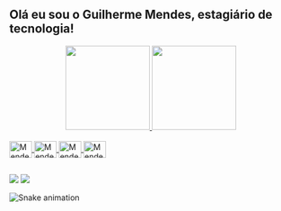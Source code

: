 ##           Olá eu sou o Guilherme Mendes, estagiário de tecnologia!
<div align="center">
  <a href="https://github.com/Mendeszx">
  <img height="150em" src="https://github-readme-stats.vercel.app/api?username=Mendeszx&show_icons=true&theme=discord_old_blurple&include_all_commits=true&count_private=true"/>
  <img height="150em" src="https://github-readme-stats.vercel.app/api/top-langs/?username=Mendeszx&layout=compact&langs_count=7&theme=discord_old_blurple"/>
</div>
<div style="display: inline_block"><br>
  <img align="center" alt="Mendes-java" height="30" width="40" src="https://cdn.jsdelivr.net/gh/devicons/devicon/icons/java/java-original.svg">
  <img align="center" alt="Mendes-java" height="30" width="40" src="https://cdn.jsdelivr.net/gh/devicons/devicon/icons/kotlin/kotlin-original.svg">
  <img align="center" alt="Mendes-java" height="30" width="40" src="https://cdn.jsdelivr.net/gh/devicons/devicon/icons/spring/spring-original.svg">
  <img align="center" alt="Mendes-java" height="30" width="40" src="https://cdn.jsdelivr.net/gh/devicons/devicon/icons/amazonwebservices/amazonwebservices-original.svg">
  
</div>
  
  ##
 
<div> 
  <a href = "mailto:guilherme_mendes2018@outlook.com"><img src="https://img.shields.io/badge/-Gmail-%23333?style=for-the-badge&logo=gmail&logoColor=white" target="_blank"></a>
  <a href="https://www.linkedin.com/in/guilherme-mendes-cunha/" target="_blank"><img src="https://img.shields.io/badge/-LinkedIn-%230077B5?style=for-the-badge&logo=linkedin&logoColor=white" target="_blank"></a> 
 
  ![Snake animation](https://github.com/Mendeszx/Mendeszx/blob/output/github-contribution-grid-snake.svg)
 
</div>
